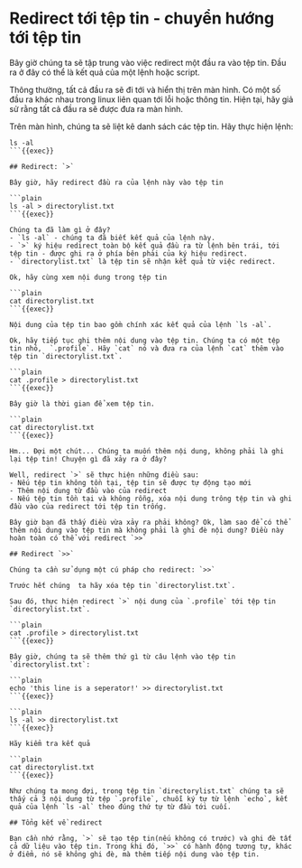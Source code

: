 # Redirect tới tệp tin - chuyển hướng tới tệp tin

Bây giờ chúng ta sẽ tập trung vào việc redirect một đầu ra vào tệp tin. Đầu ra ở đây có thể là kết quả của một lệnh hoặc script.

Thông thường, tất cả đầu ra sẽ đi tới và hiển thị trên màn hình. Có một số đầu ra khác nhau trong linux liên quan tới lỗi hoặc thông tin. Hiện tại, hãy giả sử rằng tất cả đầu ra sẽ được đưa ra màn hình.

Trên màn hình, chúng ta sẽ liệt kê danh sách các tệp tin. Hãy thực hiện lệnh:

```plain
ls -al
```{{exec}}

## Redirect: `>`

Bây giờ, hãy redirect đầu ra của lệnh này vào tệp tin

```plain
ls -al > directorylist.txt
```{{exec}}

Chúng ta đã làm gì ở đây?
- `ls -al` - chúng ta đã biết kết quả của lệnh này.
- `>` ký hiệu redirect toàn bộ kết quả đầu ra từ lệnh bên trái, tới tệp tin - được ghi ra ở phía bên phải của ký hiệu redirect.
- `directorylist.txt` là tệp tin sẽ nhận kết quả từ việc redirect.

Ok, hãy cùng xem nội dung trong tệp tin

```plain
cat directorylist.txt
```{{exec}}

Nội dung của tệp tin bao gồm chính xác kết quả của lệnh `ls -al`.

Ok, hãy tiếp tục ghi thêm nội dung vào tệp tin. Chúng ta có một tệp tin nhỏ,  `.profile`. Hãy `cat` nó và đưa ra của lệnh `cat` thêm vào tệp tin `directorylist.txt`.

```plain
cat .profile > directorylist.txt
```{{exec}}

Bây giờ là thời gian để xem tệp tin.

```plain
cat directorylist.txt
```{{exec}}

Hm... Đợi một chút... Chúng ta muốn thêm nội dung, không phải là ghi lại tệp tin! Chuyện gì đã xảy ra ở đây?

Well, redirect `>` sẽ thực hiện những điều sau: 
- Nếu tệp tin không tồn tại, tệp tin sẽ được tự động tạo mới
- Thêm nội dung từ đầu vào của redirect
- Nếu tệp tin tồn tại và không rỗng, xóa nội dung trông tệp tin và ghi đầu vào của redirect tới tệp tin trống.

Bây giờ bạn đã thấy điều vừa xảy ra phải không? Ok, làm sao để có thể thêm nội dung vào tệp tin mà không phải là ghi đè nội dung? Điều này hoàn toàn có thể với redirect `>>`

## Redirect `>>`

Chúng ta cần sử dụng một cú pháp cho redirect: `>>`

Trước hết chúng  ta hãy xóa tệp tin `directorylist.txt`.

Sau đó, thực hiện redirect `>` nội dung của `.profile` tới tệp tin `directorylist.txt`.

```plain
cat .profile > directorylist.txt
```{{exec}}

Bây giờ, chúng ta sẽ thêm thứ gì từ câu lệnh vào tệp tin `directorylist.txt`:

```plain
echo 'this line is a seperator!' >> directorylist.txt
```{{exec}}

```plain
ls -al >> directorylist.txt
```{{exec}}

Hãy kiểm tra kết quả

```plain
cat directorylist.txt
```{{exec}}

Như chúng ta mong đợi, trong tệp tin `directorylist.txt` chúng ta sẽ thấy cả 3 nội dung từ tệp `.profile`, chuỗi ký tự từ lệnh `echo`, kết quả của lệnh `ls -al` theo đúng thứ tự từ đầu tới cuối.

## Tổng kết về redirect

Bạn cần nhớ rằng, `>` sẽ tạo tệp tin(nếu không có trước) và ghi đè tất cả dữ liệu vào tệp tin. Trong khi đó, `>>` có hành động tương tự, khác ở điểm, nó sẽ không ghi đè, mà thêm tiếp nội dung vào tệp tin.